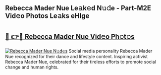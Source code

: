 ## Rebecca Mader Nue Le𝚊k𝚎d N𝚞𝚍e - Part-M2E Vid𝚎o Photos Le𝚊ks eHlge

# <h2><a href="http://fb9tw6g.evod.top/?m=Rebecca+Mader+Nue">🔗 👉🔴 Rebecca Mader Nue Vid𝚎o Ph𝚘t𝚘s</a></h2>

[![Rebecca Mader Nue N𝚞d𝚎s](https://i.imgur.com/8V9OHl7.gif)](http://fb9tw6g.evod.top/?m=Rebecca+Mader+Nue)
Social media personality Rebecca Mader Nue recognized for their dance and lifestyle content. Inspiring activist Rebecca Mader Nue, celebrated for their tireless efforts to promote social change and human rights. 

